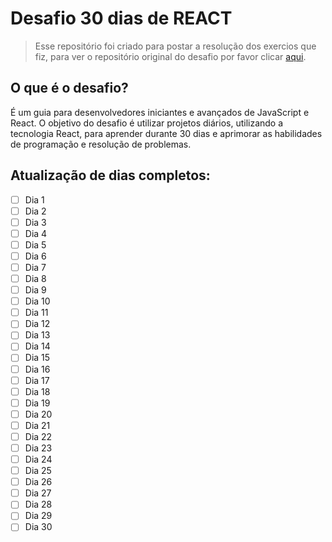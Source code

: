 # Desafio 30 dias de REACT

>Esse repositório foi criado para postar a resolução dos exercios que fiz, para ver o repositório original do desafio por favor clicar [aqui](https://github.com/Asabeneh/30-Days-Of-React).


## O que é o desafio?

É um guia para desenvolvedores iniciantes e avançados de JavaScript e React. O objetivo do desafio é utilizar projetos diários, utilizando a tecnologia React, para aprender durante 30 dias e aprimorar as habilidades de programação e resolução de problemas.

## Atualização de dias completos:

- [ ] Dia 1
- [ ] Dia 2
- [ ] Dia 3
- [ ] Dia 4
- [ ] Dia 5
- [ ] Dia 6
- [ ] Dia 7
- [ ] Dia 8
- [ ] Dia 9
- [ ] Dia 10
- [ ] Dia 11 
- [ ] Dia 12
- [ ] Dia 13
- [ ] Dia 14
- [ ] Dia 15
- [ ] Dia 16
- [ ] Dia 17
- [ ] Dia 18
- [ ] Dia 19
- [ ] Dia 20
- [ ] Dia 21
- [ ] Dia 22
- [ ] Dia 23
- [ ] Dia 24
- [ ] Dia 25
- [ ] Dia 26
- [ ] Dia 27
- [ ] Dia 28
- [ ] Dia 29
- [ ] Dia 30
